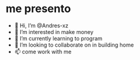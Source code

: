 <h1>me presento </h1>

- 👋 Hi, I’m @Andres-xz
- 👀 I’m interested in make money
- 🌱 I’m currently learning to program 
- 💞️ I’m looking to collaborate on in building home 
- 📫 come work with me 


<!---
Andres-xz/Andres-xz is a ✨ special ✨ repository because its `README.md` (this file) appears on your GitHub profile.
You can click the Preview link to take a look at your changes.
--->

